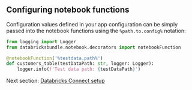 ## Configuring notebook functions

Configuration values defined in your app configuration can be simply passed into the notebook functions using the `%path.to.config%` notation: 

```python
from logging import Logger
from databricksbundle.notebook.decorators import notebookFunction

@notebookFunction('%testdata.path%')
def customers_table(testDataPath: str, logger: Logger):
    logger.info(f'Test data path: {testDataPath}')
```

Next section: [Databricks Connect setup](databricks-connect.md)
